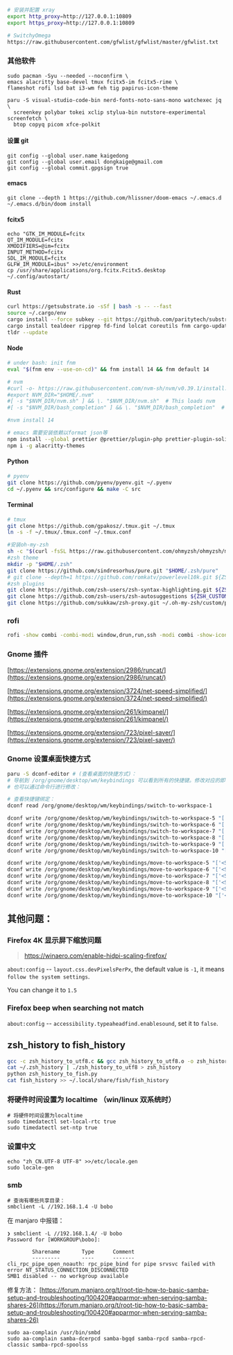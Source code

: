 ```bash
# 安装并配置 xray
export http_proxy=http://127.0.0.1:10809
export https_proxy=http://127.0.0.1:10809

# SwitchyOmega
https://raw.githubusercontent.com/gfwlist/gfwlist/master/gfwlist.txt
```

### 其他软件

```shell
sudo pacman -Syu --needed --noconfirm \
emacs alacritty base-devel tmux fcitx5-im fcitx5-rime \
flameshot rofi lsd bat i3-wm feh tig papirus-icon-theme

paru -S visual-studio-code-bin nerd-fonts-noto-sans-mono watchexec jq \
  screenkey polybar tokei xclip stylua-bin nutstore-experimental screenfetch \
  btop copyq picom xfce-polkit
```

#### 设置 git

```
git config --global user.name kaigedong
git config --global user.email dongkaige@gmail.com
git config --global commit.gpgsign true
```

#### emacs

```
git clone --depth 1 https://github.com/hlissner/doom-emacs ~/.emacs.d
~/.emacs.d/bin/doom install
```

#### fcitx5

```
echo "GTK_IM_MODULE=fcitx
QT_IM_MODULE=fcitx
XMODIFIERS=@im=fcitx
INPUT_METHOD=fcitx
SDL_IM_MODULE=fcitx
GLFW_IM_MODULE=ibus" >>/etc/environment
cp /usr/share/applications/org.fcitx.Fcitx5.desktop ~/.config/autostart/
```

#### Rust

```bash
curl https://getsubstrate.io -sSf | bash -s -- --fast
source ~/.cargo/env
cargo install --force subkey --git https://github.com/paritytech/substrate --version 2.0.2 --locked
cargo install tealdeer ripgrep fd-find lolcat coreutils fnm cargo-update coreutils
tldr --update
```

#### Node

```bash
# under bash: init fnm
eval "$(fnm env --use-on-cd)" && fnm install 14 && fnm default 14

# nvm
#curl -o- https://raw.githubusercontent.com/nvm-sh/nvm/v0.39.1/install.sh | bash
#export NVM_DIR="$HOME/.nvm"
#[ -s "$NVM_DIR/nvm.sh" ] && \. "$NVM_DIR/nvm.sh"  # This loads nvm
#[ -s "$NVM_DIR/bash_completion" ] && \. "$NVM_DIR/bash_completion"  # This loads nvm bash_completion

#nvm install 14

# emacs 需要安装依赖以format json等
npm install --global prettier @prettier/plugin-php prettier-plugin-solidity prettier-plugin-toml yarn
npm i -g alacritty-themes
```

#### Python

```bash
# pyenv
git clone https://github.com/pyenv/pyenv.git ~/.pyenv
cd ~/.pyenv && src/configure && make -C src
```

#### Terminal

```bash
# tmux
git clone https://github.com/gpakosz/.tmux.git ~/.tmux
ln -s -f ~/.tmux/.tmux.conf ~/.tmux.conf

#安装oh-my-zsh
sh -c "$(curl -fsSL https://raw.githubusercontent.com/ohmyzsh/ohmyzsh/master/tools/install.sh)"
#zsh theme
mkdir -p "$HOME/.zsh"
git clone https://github.com/sindresorhus/pure.git "$HOME/.zsh/pure"
# git clone --depth=1 https://github.com/romkatv/powerlevel10k.git ${ZSH_CUSTOM:-$HOME/.oh-my-zsh/custom}/themes/powerlevel10k
#zsh plugins
git clone https://github.com/zsh-users/zsh-syntax-highlighting.git ${ZSH_CUSTOM:-~/.oh-my-zsh/custom}/plugins/zsh-syntax-highlighting
git clone https://github.com/zsh-users/zsh-autosuggestions ${ZSH_CUSTOM:-~/.oh-my-zsh/custom}/plugins/zsh-autosuggestions
git clone https://github.com/sukkaw/zsh-proxy.git ~/.oh-my-zsh/custom/plugins/zsh-proxy
```

### rofi

```bash
rofi -show combi -combi-modi window,drun,run,ssh -modi combi -show-icons -dpi 180 -icon-theme 'Papirus'
```

### Gnome 插件

[https://extensions.gnome.org/extension/2986/runcat/](https://extensions.gnome.org/extension/2986/runcat/)

[https://extensions.gnome.org/extension/3724/net-speed-simplified/](https://extensions.gnome.org/extension/3724/net-speed-simplified/)

[https://extensions.gnome.org/extension/261/kimpanel/](https://extensions.gnome.org/extension/261/kimpanel/)

[https://extensions.gnome.org/extension/723/pixel-saver/](https://extensions.gnome.org/extension/723/pixel-saver/)

### Gnome 设置桌面快捷方式

```bash
paru -S dconf-editor # (查看桌面的快捷方式)：
# 导航到 /org/gnome/desktop/wm/keybindings 可以看到所有的快捷键。修改对应的即可。
# 也可以通过命令行进行修改：

# 查看快捷键绑定：
dconf read /org/gnome/desktop/wm/keybindings/switch-to-workspace-1

dconf write /org/gnome/desktop/wm/keybindings/switch-to-workspace-5 "['<Super>5']"
dconf write /org/gnome/desktop/wm/keybindings/switch-to-workspace-6 "['<Super>6']"
dconf write /org/gnome/desktop/wm/keybindings/switch-to-workspace-7 "['<Super>7']"
dconf write /org/gnome/desktop/wm/keybindings/switch-to-workspace-8 "['<Super>8']"
dconf write /org/gnome/desktop/wm/keybindings/switch-to-workspace-9 "['<Super>9']"
dconf write /org/gnome/desktop/wm/keybindings/switch-to-workspace-10 "['<Super>0']"

dconf write /org/gnome/desktop/wm/keybindings/move-to-workspace-5 "['<Shift><Super>percent']"
dconf write /org/gnome/desktop/wm/keybindings/move-to-workspace-6 "['<Shift><Super>asciicircum']"
dconf write /org/gnome/desktop/wm/keybindings/move-to-workspace-7 "['<Shift><Super>ampersand']"
dconf write /org/gnome/desktop/wm/keybindings/move-to-workspace-8 "['<Shift><Super>asterisk']"
dconf write /org/gnome/desktop/wm/keybindings/move-to-workspace-9 "['<Shift><Super>parenleft']"
dconf write /org/gnome/desktop/wm/keybindings/move-to-workspace-10 "['<Shift><Super>parenright']"
```

## 其他问题：

### Firefox 4K 显示屏下缩放问题

> https://winaero.com/enable-hidpi-scaling-firefox/

`about:config` -- `layout.css.devPixelsPerPx`, the default value is `-1`, it means `follow the system settings`.

You can change it to `1.5`

### Firefox beep when searching not match

`about:config` -- `accessibility.typeaheadfind.enablesound`, set it to `false`.

## zsh_history to fish_history

```bash
gcc -c zsh_history_to_utf8.c && gcc zsh_history_to_utf8.o -o zsh_history_to_utf8
cat ~/.zsh_history | ./zsh_history_to_utf8 > zsh_history
python zsh_history_to_fish.py
cat fish_history >> ~/.local/share/fish/fish_history
```

### 将硬件时间设置为 localtime （win/linux 双系统时）

```shell
# 将硬件时间设置为localtime
sudo timedatectl set-local-rtc true
sudo timedatectl set-ntp true
```

### 设置中文

```shell
echo "zh_CN.UTF-8 UTF-8" >>/etc/locale.gen
sudo locale-gen
```

### smb

```
# 查询有哪些共享目录：
smbclient -L //192.168.1.4 -U bobo
```

在 manjaro 中报错：

```console
❯ smbclient -L //192.168.1.4/ -U bobo
Password for [WORKGROUP\bobo]:

        Sharename       Type      Comment
        ---------       ----      -------
cli_rpc_pipe_open_noauth: rpc_pipe_bind for pipe srvsvc failed with error NT_STATUS_CONNECTION_DISCONNECTED
SMB1 disabled -- no workgroup available
```

修复方法：
[https://forum.manjaro.org/t/root-tip-how-to-basic-samba-setup-and-troubleshooting/100420#apparmor-when-serving-samba-shares-26](https://forum.manjaro.org/t/root-tip-how-to-basic-samba-setup-and-troubleshooting/100420#apparmor-when-serving-samba-shares-26)

```
sudo aa-complain /usr/bin/smbd
sudo aa-complain samba-dcerpcd samba-bgqd samba-rpcd samba-rpcd-classic samba-rpcd-spoolss
```

